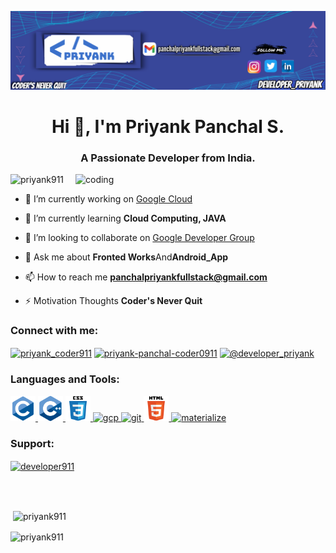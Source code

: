 ![logo](https://github.com/Priyank911/Priyank911/blob/main/Github%20Banner.png)
<h1 align="center">Hi 👋, I'm Priyank Panchal S.</h1>
<h3 align="center">A Passionate Developer from India.</h3>
<img align="right" alt="coding" width="400" src="https://31.media.tumblr.com/4717a813263f471b0def42d70c835ad5/tumblr_mtw0ojDUCQ1ru39xmo1_500.gif"> 
<p align="left"> <img src="https://komarev.com/ghpvc/?username=priyank911&label=Profile%20views&color=0e75b6&style=flat" alt="priyank911" /> </p>

- 🔭 I’m currently working on [Google Cloud](https://www.cloudskillsboost.google/public_profiles/b5b200ec-67a3-41b4-8b49-6ad7c2fb8677)

- 🌱 I’m currently learning **Cloud Computing, JAVA**

- 👯 I’m looking to collaborate on [Google Developer Group](https://g.dev/Developer_Priyank911)

- 💬 Ask me about **Fronted Works**And**Android_App**

- 📫 How to reach me **panchalpriyankfullstack@gmail.com**

- ⚡ Motivation Thoughts **Coder's Never Quit**

<h3 align="left">Connect with me:</h3>
<p align="left">
<a href="https://codepen.io/priyank_coder911" target="blank"><img align="center" src="https://raw.githubusercontent.com/rahuldkjain/github-profile-readme-generator/master/src/images/icons/Social/codepen.svg" alt="priyank_coder911" height="30" width="40" /></a>
<a href="https://linkedin.com/in/priyank-panchal-coder0911" target="blank"><img align="center" src="https://raw.githubusercontent.com/rahuldkjain/github-profile-readme-generator/master/src/images/icons/Social/linked-in-alt.svg" alt="priyank-panchal-coder0911" height="30" width="40" /></a>
<a href="https://instagram.com/@developer_priyank" target="blank"><img align="center" src="https://raw.githubusercontent.com/rahuldkjain/github-profile-readme-generator/master/src/images/icons/Social/instagram.svg" alt="@developer_priyank" height="30" width="40" /></a>
</p>

<h3 align="left">Languages and Tools:</h3>
<p align="left"> <a href="https://www.cprogramming.com/" target="_blank" rel="noreferrer"> <img src="https://raw.githubusercontent.com/devicons/devicon/master/icons/c/c-original.svg" alt="c" width="40" height="40"/> </a> <a href="https://www.w3schools.com/cpp/" target="_blank" rel="noreferrer"> <img src="https://raw.githubusercontent.com/devicons/devicon/master/icons/cplusplus/cplusplus-original.svg" alt="cplusplus" width="40" height="40"/> </a> <a href="https://www.w3schools.com/css/" target="_blank" rel="noreferrer"> <img src="https://raw.githubusercontent.com/devicons/devicon/master/icons/css3/css3-original-wordmark.svg" alt="css3" width="40" height="40"/> </a> <a href="https://cloud.google.com" target="_blank" rel="noreferrer"> <img src="https://www.vectorlogo.zone/logos/google_cloud/google_cloud-icon.svg" alt="gcp" width="40" height="40"/> </a> <a href="https://git-scm.com/" target="_blank" rel="noreferrer"> <img src="https://www.vectorlogo.zone/logos/git-scm/git-scm-icon.svg" alt="git" width="40" height="40"/> </a> <a href="https://www.w3.org/html/" target="_blank" rel="noreferrer"> <img src="https://raw.githubusercontent.com/devicons/devicon/master/icons/html5/html5-original-wordmark.svg" alt="html5" width="40" height="40"/> </a> <a href="https://materializecss.com/" target="_blank" rel="noreferrer"> <img src="https://raw.githubusercontent.com/prplx/svg-logos/5585531d45d294869c4eaab4d7cf2e9c167710a9/svg/materialize.svg" alt="materialize" width="40" height="40"/> </a> </p>

<h3 align="left">Support:</h3>
<p><a href="https://www.buymeacoffee.com/developer911"> <img align="center" src="https://cdn.buymeacoffee.com/buttons/v2/default-yellow.png" height="50" width="210" alt="developer911" /></a></p><br><br>
<p>&nbsp;<img align="center" src="https://github-readme-stats.vercel.app/api?username=priyank911&show_icons=true&locale=en" alt="priyank911" /></p>
<p><img align="center" src="https://github-readme-streak-stats.herokuapp.com/?user=priyank911&" alt="priyank911" /></p>
